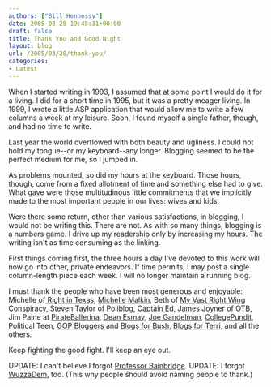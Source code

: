 ```yaml
---
authors: ["Bill Hennessy"]
date: 2005-03-28 19:48:31+00:00
draft: false
title: Thank You and Good Night
layout: blog
url: /2005/03/28/thank-you/
categories:
- Latest
---
```


When I started writing in 1993, I assumed that at some point I would do it for a living.  I did for a short time in 1995, but it was a pretty meager living.  In 1999, I wrote a little ASP application that would allow me to write a few columns a week at my leisure.  Soon, I found myself a single father, though, and had no time to write.

Last year the world overflowed with both beauty and ugliness.  I could not hold my tongue--or my keyboard--any longer.  Blogging seemed to be the perfect medium for me, so I jumped in.

As problems mounted, so did my hours at the keyboard.  Those hours, though, come from a fixed allotment of time and something else had to give.  What gave were those multitudinous little commitments that we implicitly made to the most important people in our lives:  wives and kids.

Were there some return, other than various satisfactions, in blogging, I would not be writing this.  There are not.  As with so many things, blogging is a numbers game.  I drive up my readership only by increasing my hours.  The writing isn't as time consuming as the linking.

First things coming first, the three hours a day I've devoted to this work will now go into other, private endeavors.  If time permits, I may post a single column-length piece each week. I will no longer maintain a running blog.

I must thank the people who have been most generous and enjoyable:  Michelle of[ Right in Texas](https://rightintx.blogspot.com), [Michelle Malkin](https://michellemalkin.com), Beth of [My Vast Right Wing Conspiracy](https://bamapachyderm.com), Steven Taylor of [Poliblog](https://www.poliblogger.com), [Captain Ed](https://www.captainsquartersblog.com/mt/), James Joyner of [OTB](https://www.outsidethebeltway.com), Jim Paine at [PirateBallerina](https://www.pirateballerina.com/index.php), [Dean Esmay](https://www.deanesmay.com), [Joe Gandelman](https://themoderatevoice.com/), [CollegePundit](https://collegepundit.blogspot.com), Political Teen, [GOP Bloggers ](https://www.gopbloggers.com)and [Blogs for Bush](https://www.blogsforbush.com), [Blogs for Terri](https://www.blogsforterri.com), and all the others.

Keep fighting the good fight.  I'll keep an eye out.

UPDATE:  I can't believe I forgot [Professor Bainbridge](https://www.professorbainbridge.com).
UPDATE:  I forgot [WuzzaDem](https://www.wuzzadem.com/), too.  (This why people should avoid naming people to thank.) 
